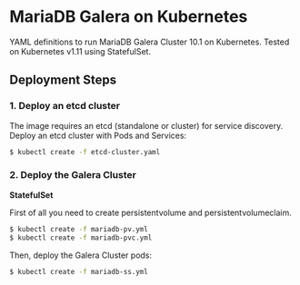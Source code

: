 # MariaDB Galera on Kubernetes #

YAML definitions to run MariaDB Galera Cluster 10.1 on Kubernetes. Tested on Kubernetes v1.11 using  StatefulSet.

## Deployment Steps ##

### 1. Deploy an etcd cluster ###

The image requires an etcd (standalone or cluster) for service discovery. Deploy an etcd cluster with Pods and Services:

```bash
$ kubectl create -f etcd-cluster.yaml
```

### 2. Deploy the Galera Cluster ###

**StatefulSet**

First of all you need to create persistentvolume and persistentvolumeclaim.

```bash
$ kubectl create -f mariadb-pv.yml
$ kubectl create -f mariadb-pvc.yml
```

Then, deploy the Galera Cluster pods:

```bash
$ kubectl create -f mariadb-ss.yml
```

